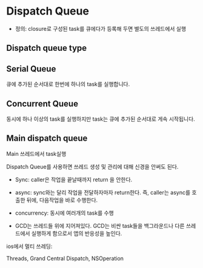 Dispatch Queue
===

* 정의: closure로 구성된 task를 큐에다가 등록해 두면 별도의 쓰레드에서 실행

Dispatch queue type
---

Serial Queue
---
큐에 추가된 순서대로 한번에 하나의 task를 실행합니다.

Concurrent Queue
---

동시에 하나 이상의 task를 실행하지만 task는 큐에 추가된 순서대로 게속 시작됩니다.

 Main dispatch queue
 ---
 Main 쓰레드에서 task실행


 Dispatch Queue를 사용하면 쓰레드 생성 및 관리에 대해 신경을 안써도 된다. 


* Sync: caller은 작업을 끝날때까지 return 을 안한다.  

* async:  sync와는 달리 작업을 전달하자마자 return한다. 즉, caller는 async를 호출한 뒤에, 다음작업을 바로 수행한다.

* concurrency: 동시에 여러개의 task를 수행

* GCD는 쓰레드들 위에 지어져있다. GCD는 비싼 task들을 백그라운드나 다른 쓰레드에서 실행하게 함으로서 앱의 반응성을 높인다.

ios에서 멀티 쓰레딩: 

Threads, Grand Central Dispatch, NSOperation